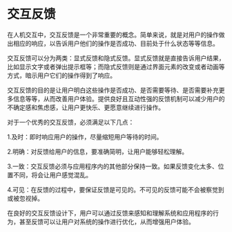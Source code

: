 # 交互反馈

在人机交互中，交互反馈是一个非常重要的概念。简单来说，就是对用户的操作做出相应的响应，以告诉用户他们的操作是否成功、目前处于什么状态等等信息。

交互反馈可以分为两类：显式反馈和隐式反馈。显式反馈就是直接告诉用户结果，比如显示文字或者弹出提示框等；而隐式反馈则是通过界面元素的改变或者动画等方式，暗示用户它们的操作得到了响应。

交互反馈的目的是让用户明白这些操作是否成功、是否需要等待、是否需要补充更多信息等等，从而改善用户体验。提供良好且互动性强的反馈机制可以减少用户的不确定感和焦虑感，让用户更快乐、更愿意继续进行操作。

对于一个优秀的交互反馈，必须满足以下几点：

1.及时：即时响应用户的操作，尽量缩短用户等待的时间。

2.明确：对反馈给用户的信息，要准确简明，让用户能够轻松理解。

3.一致：交互反馈必须与应用程序内的其他部分保持一致。如果反馈变化太多、位置不同，将会让用户感觉混乱。

4.可见：在反馈的过程中，要保证反馈是可见的。不可见的反馈可能不会被察觉到或被忽视掉。

在良好的交互反馈设计下，用户可以通过反馈来感知和理解系统和应用程序的行为，甚至反馈可以让用户对系统的操作进行优化，从而增强用户体验。
